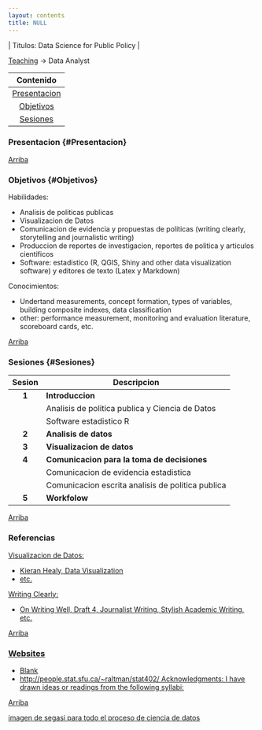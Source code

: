 ```yaml
---
layout: contents
title: NULL
---
```


| Titulos: Data Science for Public Policy |

<a name="Contenido"></a>

[Teaching](../teaching.md) &rarr; Data Analyst

| Contenido |
| :---: |
| [Presentacion](#Presentacion) |
| [Objetivos](#Objetivo) |
| [Sesiones](#Sesiones) |


### Presentacion {#Presentacion}


[Arriba](#Contenido)

### Objetivos {#Objetivos}

Habilidades:
- Analisis de politicas publicas
- Visualizacion de Datos
- Comunicacion de evidencia y propuestas de politicas (writing clearly, storytelling and journalistic writing)
- Produccion de reportes de investigacion, reportes de politica y articulos cientificos
- Software: estadistico (R, QGIS, Shiny and other data visualization software) y editores de texto (Latex y Markdown)

Conocimientos:
- Undertand measurements, concept formation, types of variables, building composite indexes, data classification
- other: performance measurement, monitoring and evaluation literature, scoreboard cards, etc.

[Arriba](#Contenido)

### Sesiones {#Sesiones}

| Sesion       | Descripcion  |
|:-------------:|--------------|
| **1**         | **Introduccion** |
|               | Analisis de politica publica y Ciencia de Datos  |
|               | Software estadistico R  |
| **2**         | **Analisis de datos** |
| **3**   | **Visualizacion de datos**   |
| **4**   | **Comunicacion para la toma de decisiones**  |
|         | Comunicacion de evidencia estadistica   |
|         | Comunicacion escrita analisis de politica publica  |
| **5**   | **Workfolow**   |

[Arriba](#Contenido)

### Referencias

<u>Visualizacion de Datos:<u/>
- Kieran Healy, [Data Visualization](https://www.amazon.com/Data-Visualization-Introduction-Kieran-Healy/dp/0691181624)
- etc.

<u>Writing Clearly:<u/>
- On Writing Well, Draft 4, Journalist Writing, Stylish Academic Writing, etc.

[Arriba](#Contenido)

### Websites
- Blank
- http://people.stat.sfu.ca/~raltman/stat402/
<u>Acknowledgments</u>: I have drawn ideas or readings from the following syllabi:

[Arriba](#Contenido)

[imagen de segasi para todo el proceso de ciencia de datos](http://segasi.com.mx/cursos/mcb/)

